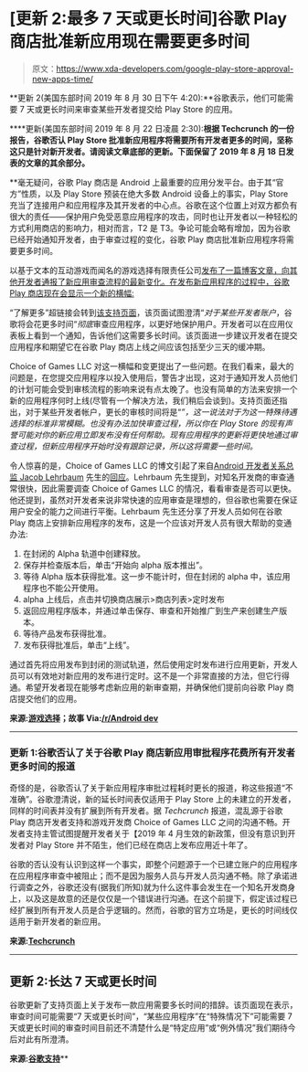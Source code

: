 # [更新 2:最多 7 天或更长时间]谷歌 Play 商店批准新应用现在需要更多时间

> 原文：<https://www.xda-developers.com/google-play-store-approval-new-apps-time/>

**更新 2(美国东部时间 2019 年 8 月 30 日下午 4:20):**谷歌表示，他们可能需要 7 天或更长时间来审查某些开发者提交给 Play Store 的应用。

****更新(美国东部时间 2019 年 8 月 22 日凌晨 2:30):**根据 Techcrunch 的一份报告，谷歌否认 Play Store 批准新应用程序将需要所有开发者更多的时间，坚称这只是针对新开发者。请阅读文章底部的更新。下面保留了 2019 年 8 月 18 日发表的文章的其余部分。**

 **毫无疑问，谷歌 Play 商店是 Android 上最重要的应用分发平台。由于其“官方”性质，以及 Play Store 预装在绝大多数 Android 设备上的事实，Play Store 充当了连接用户和应用程序及其开发者的中心点。谷歌在这个位置上对双方都负有很大的责任——保护用户免受恶意应用程序的攻击，同时也让开发者以一种轻松的方式利用商店的影响力，相对而言，T2 是 T3。争论可能会略有增加，因为谷歌已经开始通知开发者，由于审查过程的变化，谷歌 Play 商店批准新应用程序将需要更多时间。

以基于文本的互动游戏而闻名的游戏选择有限责任公司[发布了一篇博客文章，向其他开发者通报了新应用审查流程的最新变化。在发布新应用程序的过程中，谷歌 Play 商店现在会显示一个新的横幅:](https://play.google.com/store/apps/developer?id=Choice+of+Games+LLC)

“了解更多”超链接会转到[该支持页面](https://support.google.com/googleplay/android-developer/answer/6334282)，该页面试图澄清“*对于某些开发者账户*，谷歌将会花更多时间“*彻底*审查应用程序，以更好地保护用户。开发者可以在应用仪表板上看到一个通知，告诉他们这需要多长时间。该页面进一步建议开发者在提交应用程序和期望它在谷歌 Play 商店上线之间应该包括至少三天的缓冲期。

Choice of Games LLC 对这一横幅和变更提出了一些问题。在我们看来，最大的问题是，在您提交应用程序以投入使用后，警告才出现，这对于通知开发人员他们的计划可能会受到审核流程的影响来说有点太晚了。也没有简单的方法来安排一个新的应用程序何时上线(尽管有一个解决方法，我们稍后会谈到)。支持页面还指出，对于某些开发者帐户，更长的审核时间将是“*”，这一说法对于为这一特殊待遇选择的标准非常模糊。也没有办法加快审查过程，所以你在 Play Store 的现有声誉可能对你的新应用立即发布没有任何帮助。现有应用程序的更新将更快地通过审查过程，但新应用程序开始时没有跟踪记录，所以这将需要一些时间。*

令人惊喜的是，Choice of Games LLC 的博文引起了来自[Android 开发者关系总监 Jacob Lehrbaum](https://twitter.com/jlehrbaum?lang=en) 先生的[回应](https://www.reddit.com/r/androiddev/comments/cqug6u/google_warns_developers_that_all_new_android_apps/ex40krh/)。Lehrbaum 先生提到，对知名开发商的审查通常很快，因此需要调查 Choice of Games LLC 的情况，看看审查是否可以更快。他还提到，虽然对开发者来说非常快速的应用审查是理想的，但谷歌也需要在保证用户安全的能力之间进行平衡。Lehrbaum 先生还分享了开发人员如何在谷歌 Play 商店上安排新应用程序的发布，这是一个应该对开发人员有很大帮助的变通办法:

1.  在封闭的 Alpha 轨道中创建释放。
2.  保存并检查版本后，单击“开始向 alpha 版本推出”。
3.  等待 Alpha 版本获得批准。这一步不能计时，但在封闭的 alpha 中，该应用程序也不能公开使用。
4.  alpha 上线后，点击并切换商店展示>商店列表>定时发布
5.  返回应用程序版本，并通过单击保存、审查和开始推广到生产来创建生产版本。
6.  等待产品发布获得批准。
7.  发布获得批准后，单击“上线”。

通过首先将应用发布到封闭的测试轨道，然后使用定时发布进行应用更新，开发人员可以有效地对新应用的发布进行定时。这不是一个非常直接的方法，但它行得通。希望开发者现在能够考虑新应用的新审查期，并确保他们提前向谷歌 Play 商店提交他们的应用。

**来源:[游戏选择](https://www.choiceofgames.com/2019/08/google-warns-developers-that-all-new-apps-require-three-days-for-approval/)；故事 Via:[/r/Android dev](https://www.reddit.com/r/androiddev/comments/cqug6u/google_warns_developers_that_all_new_android_apps/ex40krh/)**

* * *

### 更新 1:谷歌否认了关于谷歌 Play 商店新应用审批程序花费所有开发者更多时间的报道

奇怪的是，谷歌否认了关于新应用程序审批过程耗时更长的报道，称这些报道“不准确”。谷歌澄清说，新的延长时间表仅适用于 Play Store 上的未建立的开发者，同样的时间表并没有扩展到所有开发者。据 *Techcrunch* 报道，混乱源于谷歌 Play 商店开发者支持和游戏开发商 Choice of Games LLC 之间的沟通不畅。开发者支持主管试图提醒开发者关于【2019 年 4 月生效的新政策，但没有意识到开发者对 Play Store 并不陌生，他们已经在商店上发布应用近十年了。

谷歌的否认没有认识到这样一个事实，即整个问题源于一个已建立账户的应用程序在应用程序审查中被阻止；而不是因为服务人员与开发人员沟通不畅。除了承诺进行调查之外，谷歌还没有(据我们所知)就为什么这件事会发生在一个知名开发商身上，以及这是故意的还是仅仅是一个错误进行沟通。在这个前提下，假定该过程已经扩展到所有开发人员是合乎逻辑的。然而，谷歌的官方立场是，更长的时间线仅适用于新开发者的新应用。

**来源:[Techcrunch](https://techcrunch.com/2019/08/21/google-denies-reports-of-unannounced-changes-to-android-app-review-process/)**

* * *

## 更新 2:长达 7 天或更长时间

谷歌更新了支持页面上关于发布一款应用需要多长时间的措辞。该页面现在表示，审查时间可能需要“7 天或更长时间”，“某些应用程序”在“特殊情况下”可能需要 7 天或更长时间的审查时间目前还不清楚什么是“特定应用”或“例外情况”我们期待今后对此有所澄清。

**来源:[谷歌支持](https://support.google.com/googleplay/android-developer/answer/6334282)****
